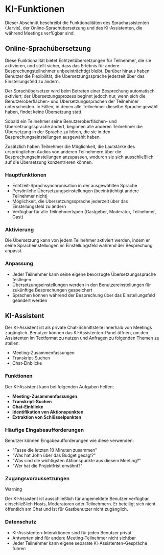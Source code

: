 # KI-Funktionen

Dieser Abschnitt beschreibt die Funktionalitäten des Sprachassistenten (Jarvis), der Online-Sprachübersetzung und des KI-Assistenten, die während Meetings verfügbar sind.

## Online-Sprachübersetzung

Diese Funktionalität bietet Echtzeitübersetzungen für Teilnehmer, die sie aktivieren, und stellt sicher, dass das Erlebnis für andere Besprechungsteilnehmer unbeeinträchtigt bleibt. Darüber hinaus haben Benutzer die Flexibilität, die Übersetzungssprache jederzeit über das Einstellungsfeld zu ändern.

Der Sprachübersetzer wird beim Betreten einer Besprechung automatisch aktiviert; der Übersetzungsprozess beginnt jedoch nur, wenn sich die Benutzeroberflächen- und Übersetzungssprachen der Teilnehmer unterscheiden. In Fällen, in denen alle Teilnehmer dieselbe Sprache gewählt haben, findet keine Übersetzung statt.

Sobald ein Teilnehmer seine Benutzeroberflächen- und Übersetzungssprache ändert, beginnen alle anderen Teilnehmer die Übersetzung in der Sprache zu hören, die sie in den Besprechungseinstellungen ausgewählt haben.

Zusätzlich haben Teilnehmer die Möglichkeit, die Lautstärke des ursprünglichen Audios von anderen Teilnehmern über die Besprechungseinstellungen anzupassen, wodurch sie sich ausschließlich auf die Übersetzung konzentrieren können.

### Hauptfunktionen

- Echtzeit-Sprachsynchronisation in der ausgewählten Sprache
- Persönliche Übersetzungseinstellungen (beeinträchtigt andere Teilnehmer nicht)
- Möglichkeit, die Übersetzungssprache jederzeit über das Einstellungsfeld zu ändern
- Verfügbar für alle Teilnehmertypen (Gastgeber, Moderator, Teilnehmer, Gast)

### Aktivierung

Die Übersetzung kann von jedem Teilnehmer aktiviert werden, indem er seine Spracheinstellungen im Einstellungsfeld während der Besprechung anpasst.

### Anpassung

- Jeder Teilnehmer kann seine eigene bevorzugte Übersetzungssprache festlegen
- Übersetzungseinstellungen werden in den Benutzereinstellungen für zukünftige Besprechungen gespeichert
- Sprachen können während der Besprechung über das Einstellungsfeld geändert werden

## KI-Assistent

Der KI-Assistent ist als private Chat-Schnittstelle innerhalb von Meetings zugänglich. Benutzer können das KI-Assistenten-Panel öffnen, um den Assistenten im Textformat zu nutzen und Anfragen zu folgenden Themen zu stellen:

- Meeting-Zusammenfassungen
- Transkript-Suchen
- Chat-Einblicke

### Funktionen

Der KI-Assistent kann bei folgenden Aufgaben helfen:

- **Meeting-Zusammenfassungen**
- **Transkript-Suchen**
- **Chat-Einblicke**
- **Identifikation von Aktionspunkten**
- **Extraktion von Schlüsselpunkten**

### Häufige Eingabeaufforderungen

Benutzer können Eingabeaufforderungen wie diese verwenden:

- "Fasse die letzten 10 Minuten zusammen"
- "Was hat John über das Budget gesagt?"
- "Was sind die wichtigsten Aktionspunkte aus diesem Meeting?"
- "Wer hat die Projektfrist erwähnt?"

### Zugangsvoraussetzungen

> [!WARNING]
> Der KI-Assistent ist ausschließlich für angemeldete Benutzer verfügbar, einschließlich Hosts, Moderatoren oder Teilnehmern. Er beteiligt sich nicht öffentlich am Chat und ist für Gastbenutzer nicht zugänglich.

### Datenschutz

- KI-Assistenten-Interaktionen sind für jeden Benutzer privat
- Antworten sind für andere Meeting-Teilnehmer nicht sichtbar
- Jeder Teilnehmer kann eigene separate KI-Assistenten-Gespräche führen